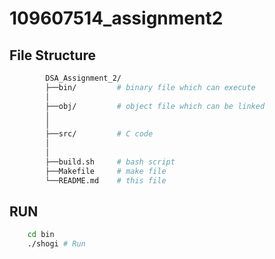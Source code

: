 # 109607514_assignment2

## File Structure

```bash
        DSA_Assignment_2/
        ├──bin/         # binary file which can execute
        │   
        ├──obj/         # object file which can be linked
        │ 
        │   
        ├──src/         # C code
        │   
        │
        ├──build.sh     # bash script
        ├──Makefile     # make file
        └──README.md    # this file 
```
## RUN
```sh
    cd bin
    ./shogi # Run

```
